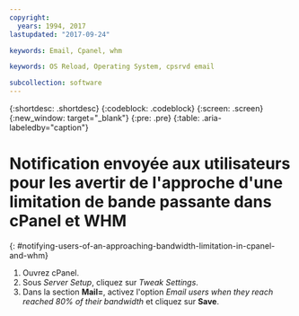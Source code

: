 ```yaml
---
copyright:
  years: 1994, 2017
lastupdated: "2017-09-24"

keywords: Email, Cpanel, whm

keywords: OS Reload, Operating System, cpsrvd email

subcollection: software
---
```


{:shortdesc: .shortdesc}
{:codeblock: .codeblock}
{:screen: .screen}
{:new_window: target="_blank"}
{:pre: .pre}
{:table: .aria-labeledby="caption"}

# Notification envoyée aux utilisateurs pour les avertir de l'approche d'une limitation de bande passante dans cPanel et WHM
{: #notifying-users-of-an-approaching-bandwidth-limitation-in-cpanel-and-whm}

1. Ouvrez cPanel.
2. Sous *Server Setup*, cliquez sur *Tweak Settings*.
3. Dans la section **Mail=**, activez l'option *Email users when they reach reached 80% of their bandwidth* et cliquez sur **Save**.
